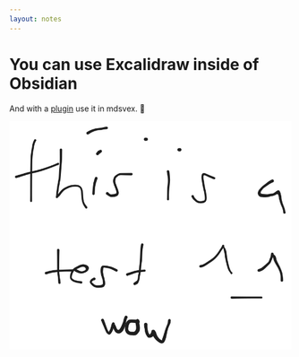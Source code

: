 ```yaml
---
layout: notes
---
```


# You can use Excalidraw inside of Obsidian

And with a [plugin](https://github.com/mattjennings/mdsvex-relative-images) use it in mdsvex. 🤯

![[Drawing_2023-10-12_17-40-46.excalidraw.svg]](./Drawing_2023-10-12_17-40-46.excalidraw.svg)